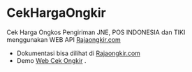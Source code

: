# CekHargaOngkir
Cek Harga Ongkos Pengiriman JNE, POS INDONESIA dan TIKI menggunakan WEB API [Rajaongkir.com](rajaongkir.com)

- Dokumentasi bisa dilihat di [Rajaongkir.com](rajaongkir.com)
- Demo [Web Cek Ongkir](http://rajaongkir.indoweb.xyz) .
